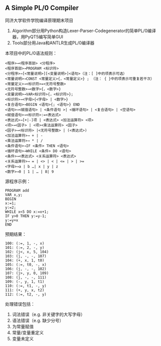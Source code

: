 ## A Simple PL/0 Compiler

同济大学软件学院编译原理期末项目

1. Algorithm部分用Python构造Lexer-Parser-Codegenerator的简单PL/0编译器，用PyQT5编写简单GUI
2. Tools部分用Java和ANTLR生成PL/0编译器

本项目中的PL/0语法规则：

```
<程序>→<程序⾸部> <分程序>
<程序⾸部>→PROGRAM <标识符>
<分程序>→[<常量说明>][<变量说明>]<语句>（注：[ ]中的项表⽰可选）
<常量说明>→CONST <常量定义>{，<常量定义>} ; （注： { }中的项表⽰可重复若⼲次）
<常量定义>→<标识符>=<⽆符号整数>
<⽆符号整数>→<数字>{，<数字>}
<变量说明>→VAR<标识符>{，<标识符>};
<标识符>→<字⺟>{<字⺟> | <数字>}
<复合语句>→BEGIN <语句>{; <语句>} END
<语句>→<赋值语句> | <条件语句 >| <循环语句> | <复合语句> | <空语句>
<赋值语句>→<标识符>:=<表达式>
<表达式>→[+|-]项 | <表达式> <加法运算符> <项>
<项>→<因⼦> | <项><乘法运算符> <因⼦>
<因⼦>→<标识符> |<⽆符号整数> | (<表达式>)
<加法运算符>→ + | -
<乘法运算符>→ * | /
<条件语句>→IF <条件> THEN <语句>
<循环语句>→WHILE <条件> DO <语句>
<条件>→<表达式> <关系运算符> <表达式>
<关系运算符>→ = | <> | < | <= | > | >=
<字⺟>→a | b …| x | y | z
<数字>→0 | 1 | … | 8| 9
```

源程序示例：

```PL/0
PROGRAM add
VAR x,y;
BEGIN
x:=1;
y:=2;
WHILE x<5 DO x:=x+1;
IF y>0 THEN y:=y-1;
y:=y+x
END
```

预期结果：

```
100: (:=, 1, -, x)
101: (:=, 2, -, y)
102: (j<, x, 5, 104)
103: (j, -, -, 107)
104: (+, x, 1, t0)
105: (:=, t0, -, x)
106: (j, -, -, 102)
107: (j>, y, 0, 109)
108: (j, -, -, 111)
109: (-, y, 1, t1)
110: (:=, t1, -, y)
111: (+, y, x, t2)
112: (:=, t2, -, y)
```

处理错误包括：

1. 词法错误（e.g. 非关键字的大写字母）
2. 语法错误（e.g. 缺少分号）
3. 为常量赋值
4. 常量/变量重定义
5. 变量未定义
